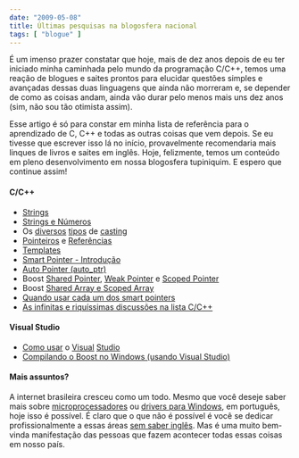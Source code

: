 ```yaml
---
date: "2009-05-08"
title: Últimas pesquisas na blogosfera nacional
tags: [ "blogue" ]
---
```

É um imenso prazer constatar que hoje, mais de dez anos depois de eu ter iniciado minha caminhada pelo mundo da programação C/C++, temos uma reação de blogues e saites prontos para elucidar questões simples e avançadas dessas duas linguagens que ainda não morreram e, se depender de como as coisas andam, ainda vão durar pelo menos mais uns dez anos (sim, não sou tão otimista assim).

Esse artigo é só para constar em minha lista de referência para o aprendizado de C, C++ e todas as outras coisas que vem depois. Se eu tivesse que escrever isso lá no início, provavelmente recomendaria mais linques de livros e saites em inglês. Hoje, felizmente, temos um conteúdo em pleno desenvolvimento em nossa blogosfera tupiniquim. E espero que continue assim!

#### C/C++

	
  * [Strings](http://bcsanches.wordpress.com/2008/12/11/strings-em-c/)
  * [Strings e Números](http://bcsanches.wordpress.com/2009/01/23/strings-e-numeros/)
  * Os [diversos](http://bcsanches.wordpress.com/2008/08/27/c-type-casting-1%c2%aa-parte/) [tipos](http://bcsanches.wordpress.com/2008/09/18/c-type-casting-2%c2%aa-parte/) de [casting](http://bcsanches.wordpress.com/2008/11/05/c-type-casting-3%c2%aa-e-ultima-parte/)
  * [Pointeiros](http://blog.blabos.org/2009/04/ponteiros-e-referencias-em-c-parte-1/) e [Referências](http://blog.blabos.org/2009/05/ponteiros-e-referencias-em-c-parte-2/)
  * [Templates](http://www.thradams.com/codeblog/templates.pdf)
  * [Smart Pointer - Introdução](http://bcsanches.wordpress.com/2008/05/29/smart-pointers-introducao/)
  * [Auto Pointer (auto_ptr)](http://bcsanches.wordpress.com/2008/06/10/auto-pointers/)
  * Boost [Shared Pointer](http://bcsanches.wordpress.com/2008/07/09/boost-shared-pointers/), [Weak Pointer](http://bcsanches.wordpress.com/2008/07/17/boost-weak-pointer-weak_ptr/) e [Scoped Pointer](http://bcsanches.wordpress.com/2008/07/09/boost-shared-pointers/)
  * Boost [Shared Array e Scoped Array ](http://bcsanches.wordpress.com/2008/07/30/boost-shared-array-e-scoped-array-shared_array-e-scoped_array/)
  * [Quando usar cada um dos smart pointers](http://devhints.blogspot.com/2008/12/c-quando-usar-cada-smart-pointer.html)
  * [As infinitas e riquíssimas discussões na lista C/C++](http://groups.google.com/group/ccppbrasil/topics)

#### Visual Studio

  * [Como usar](http://bcsanches.wordpress.com/2009/03/06/como-utilizar-o-visual-studio-c-parte-1/) o [Visual](http://bcsanches.wordpress.com/2009/04/01/como-utilizar-o-visual-studio-c-parte-2/) [Studio](http://bcsanches.wordpress.com/2009/04/22/como-utilizar-o-visual-studio-parte-3/)
  * [Compilando o Boost no Windows (usando Visual Studio)](http://bcsanches.wordpress.com/2008/05/14/compilando-a-boost-no-windows-usando-visual-studio/)

#### Mais assuntos?

A internet brasileira cresceu como um todo. Mesmo que você deseje saber mais sobre [microprocessadores](http://dqsoft.blogspot.com/search/label/Processadores) ou [drivers para Windows](http://www.driverentry.com.br), em português, hoje isso é possível. É claro que o que não é possível é você se dedicar profissionalmente a essas áreas [sem saber inglês](/developer-you-need-to-know-english). Mas é uma muito bem-vinda manifestação das pessoas que fazem acontecer todas essas coisas em nosso país.
